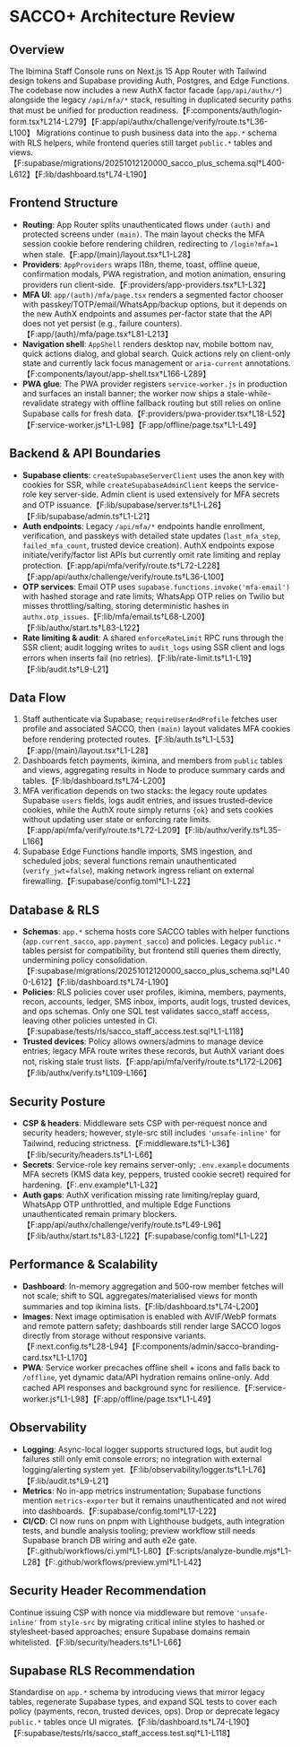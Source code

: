 # SACCO+ Architecture Review

## Overview
The Ibimina Staff Console runs on Next.js 15 App Router with Tailwind design tokens and Supabase providing Auth, Postgres, and Edge Functions. The codebase now includes a new AuthX factor facade (`app/api/authx/*`) alongside the legacy `/api/mfa/*` stack, resulting in duplicated security paths that must be unified for production readiness.【F:components/auth/login-form.tsx†L214-L279】【F:app/api/authx/challenge/verify/route.ts†L36-L100】 Migrations continue to push business data into the `app.*` schema with RLS helpers, while frontend queries still target `public.*` tables and views.【F:supabase/migrations/20251012120000_sacco_plus_schema.sql†L400-L612】【F:lib/dashboard.ts†L74-L190】

## Frontend Structure
- **Routing**: App Router splits unauthenticated flows under `(auth)` and protected screens under `(main)`. The main layout checks the MFA session cookie before rendering children, redirecting to `/login?mfa=1` when stale.【F:app/(main)/layout.tsx†L1-L28】
- **Providers**: `AppProviders` wraps I18n, theme, toast, offline queue, confirmation modals, PWA registration, and motion animation, ensuring providers run client-side.【F:providers/app-providers.tsx†L1-L32】
- **MFA UI**: `app/(auth)/mfa/page.tsx` renders a segmented factor chooser with passkey/TOTP/email/WhatsApp/backup options, but it depends on the new AuthX endpoints and assumes per-factor state that the API does not yet persist (e.g., failure counters).【F:app/(auth)/mfa/page.tsx†L81-L213】
- **Navigation shell**: `AppShell` renders desktop nav, mobile bottom nav, quick actions dialog, and global search. Quick actions rely on client-only state and currently lack focus management or `aria-current` annotations.【F:components/layout/app-shell.tsx†L166-L289】
- **PWA glue**: The PWA provider registers `service-worker.js` in production and surfaces an install banner; the worker now ships a stale-while-revalidate strategy with offline fallback routing but still relies on online Supabase calls for fresh data.【F:providers/pwa-provider.tsx†L18-L52】【F:service-worker.js†L1-L98】【F:app/offline/page.tsx†L1-L49】

## Backend & API Boundaries
- **Supabase clients**: `createSupabaseServerClient` uses the anon key with cookies for SSR, while `createSupabaseAdminClient` keeps the service-role key server-side. Admin client is used extensively for MFA secrets and OTP issuance.【F:lib/supabase/server.ts†L1-L26】【F:lib/supabase/admin.ts†L1-L21】
- **Auth endpoints**: Legacy `/api/mfa/*` endpoints handle enrollment, verification, and passkeys with detailed state updates (`last_mfa_step`, `failed_mfa_count`, trusted device creation). AuthX endpoints expose initiate/verify/factor list APIs but currently omit rate limiting and replay protection.【F:app/api/mfa/verify/route.ts†L72-L228】【F:app/api/authx/challenge/verify/route.ts†L36-L100】
- **OTP services**: Email OTP uses `supabase.functions.invoke('mfa-email')` with hashed storage and rate limits; WhatsApp OTP relies on Twilio but misses throttling/salting, storing deterministic hashes in `authx.otp_issues`.【F:lib/mfa/email.ts†L68-L200】【F:lib/authx/start.ts†L83-L122】
- **Rate limiting & audit**: A shared `enforceRateLimit` RPC runs through the SSR client; audit logging writes to `audit_logs` using SSR client and logs errors when inserts fail (no retries).【F:lib/rate-limit.ts†L1-L19】【F:lib/audit.ts†L9-L21】

## Data Flow
1. Staff authenticate via Supabase; `requireUserAndProfile` fetches user profile and associated SACCO, then `(main)` layout validates MFA cookies before rendering protected routes.【F:lib/auth.ts†L1-L53】【F:app/(main)/layout.tsx†L1-L28】
2. Dashboards fetch payments, ikimina, and members from `public` tables and views, aggregating results in Node to produce summary cards and tables.【F:lib/dashboard.ts†L74-L200】
3. MFA verification depends on two stacks: the legacy route updates Supabase `users` fields, logs audit entries, and issues trusted-device cookies, while the AuthX route simply returns `{ok}` and sets cookies without updating user state or enforcing rate limits.【F:app/api/mfa/verify/route.ts†L72-L209】【F:lib/authx/verify.ts†L35-L166】
4. Supabase Edge Functions handle imports, SMS ingestion, and scheduled jobs; several functions remain unauthenticated (`verify_jwt=false`), making network ingress reliant on external firewalling.【F:supabase/config.toml†L1-L22】

## Database & RLS
- **Schemas**: `app.*` schema hosts core SACCO tables with helper functions (`app.current_sacco`, `app.payment_sacco`) and policies. Legacy `public.*` tables persist for compatibility, but frontend still queries them directly, undermining policy consolidation.【F:supabase/migrations/20251012120000_sacco_plus_schema.sql†L400-L612】【F:lib/dashboard.ts†L74-L190】
- **Policies**: RLS policies cover user profiles, ikimina, members, payments, recon, accounts, ledger, SMS inbox, imports, audit logs, trusted devices, and ops schemas. Only one SQL test validates sacco_staff access, leaving other policies untested in CI.【F:supabase/tests/rls/sacco_staff_access.test.sql†L1-L118】
- **Trusted devices**: Policy allows owners/admins to manage device entries; legacy MFA route writes these records, but AuthX variant does not, risking stale trust lists.【F:app/api/mfa/verify/route.ts†L172-L206】【F:lib/authx/verify.ts†L109-L166】

## Security Posture
- **CSP & headers**: Middleware sets CSP with per-request nonce and security headers; however, style-src still includes `'unsafe-inline'` for Tailwind, reducing strictness.【F:middleware.ts†L1-L36】【F:lib/security/headers.ts†L1-L66】
- **Secrets**: Service-role key remains server-only; `.env.example` documents MFA secrets (KMS data key, peppers, trusted cookie secret) required for hardening.【F:.env.example†L1-L32】
- **Auth gaps**: AuthX verification missing rate limiting/replay guard, WhatsApp OTP unthrottled, and multiple Edge Functions unauthenticated remain primary blockers.【F:app/api/authx/challenge/verify/route.ts†L49-L96】【F:lib/authx/start.ts†L83-L122】【F:supabase/config.toml†L1-L22】

## Performance & Scalability
- **Dashboard**: In-memory aggregation and 500-row member fetches will not scale; shift to SQL aggregates/materialised views for month summaries and top ikimina lists.【F:lib/dashboard.ts†L74-L200】
- **Images**: Next image optimisation is enabled with AVIF/WebP formats and remote pattern safety; dashboards still render large SACCO logos directly from storage without responsive variants.【F:next.config.ts†L28-L94】【F:components/admin/sacco-branding-card.tsx†L1-L170】
- **PWA**: Service worker precaches offline shell + icons and falls back to `/offline`, yet dynamic data/API hydration remains online-only. Add cached API responses and background sync for resilience.【F:service-worker.js†L1-L98】【F:app/offline/page.tsx†L1-L49】

## Observability
- **Logging**: Async-local logger supports structured logs, but audit log failures still only emit console errors; no integration with external logging/alerting system yet.【F:lib/observability/logger.ts†L1-L76】【F:lib/audit.ts†L9-L21】
- **Metrics**: No in-app metrics instrumentation; Supabase functions mention `metrics-exporter` but it remains unauthenticated and not wired into dashboards.【F:supabase/config.toml†L17-L22】
- **CI/CD**: CI now runs on pnpm with Lighthouse budgets, auth integration tests, and bundle analysis tooling; preview workflow still needs Supabase branch DB wiring and auth e2e gate.【F:.github/workflows/ci.yml†L1-L80】【F:scripts/analyze-bundle.mjs†L1-L28】【F:.github/workflows/preview.yml†L1-L42】

## Security Header Recommendation
Continue issuing CSP with nonce via middleware but remove `'unsafe-inline'` from `style-src` by migrating critical inline styles to hashed or stylesheet-based approaches; ensure Supabase domains remain whitelisted.【F:lib/security/headers.ts†L1-L66】

## Supabase RLS Recommendation
Standardise on `app.*` schema by introducing views that mirror legacy tables, regenerate Supabase types, and expand SQL tests to cover each policy (payments, recon, trusted devices, ops). Drop or deprecate legacy `public.*` tables once UI migrates.【F:lib/dashboard.ts†L74-L190】【F:supabase/tests/rls/sacco_staff_access.test.sql†L1-L118】
